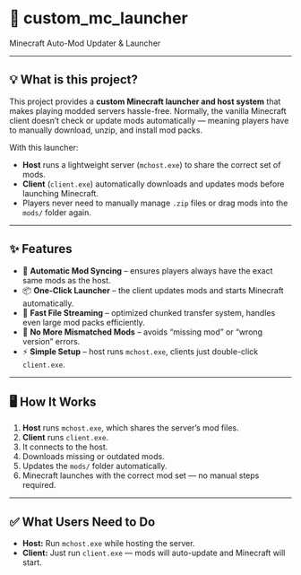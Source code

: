 # 🚀 custom_mc_launcher
Minecraft Auto-Mod Updater & Launcher  

<hr/>

<h2>💡 What is this project?</h2>  
<p>
This project provides a <b>custom Minecraft launcher and host system</b> that makes playing modded servers hassle-free.  
Normally, the vanilla Minecraft client doesn’t check or update mods automatically — meaning players have to manually download, unzip, and install mod packs.  
</p>

<p>
With this launcher:  
<ul>
  <li><b>Host</b> runs a lightweight server (<code>mchost.exe</code>) to share the correct set of mods.</li>
  <li><b>Client</b> (<code>client.exe</code>) automatically downloads and updates mods before launching Minecraft.</li>
  <li>Players never need to manually manage <code>.zip</code> files or drag mods into the <code>mods/</code> folder again.</li>
</ul>
</p>

<hr/>

<h2>✨ Features</h2>  
<ul>
  <li>🔄 <b>Automatic Mod Syncing</b> – ensures players always have the exact same mods as the host.</li>
  <li>📦 <b>One-Click Launcher</b> – the client updates mods and starts Minecraft automatically.</li>
  <li>💨 <b>Fast File Streaming</b> – optimized chunked transfer system, handles even large mod packs efficiently.</li>
  <li>🔐 <b>No More Mismatched Mods</b> – avoids “missing mod” or “wrong version” errors.</li>
  <li>⚡ <b>Simple Setup</b> – host runs <code>mchost.exe</code>, clients just double-click <code>client.exe</code>.</li>
</ul>

<hr/>

<h2>🖥️ How It Works</h2>  
<ol>
  <li><b>Host</b> runs <code>mchost.exe</code>, which shares the server’s mod files.</li>
  <li><b>Client</b> runs <code>client.exe</code>.</li>
  <li>It connects to the host.</li>
  <li>Downloads missing or outdated mods.</li>
  <li>Updates the <code>mods/</code> folder automatically.</li>
  <li>Minecraft launches with the correct mod set — no manual steps required.</li>
</ol>

<hr/>

<h2>✅ What Users Need to Do</h2>  
<ul>
  <li><b>Host:</b> Run <code>mchost.exe</code> while hosting the server.</li>
  <li><b>Client:</b> Just run <code>client.exe</code> — mods will auto-update and Minecraft will start.</li>
</ul>
